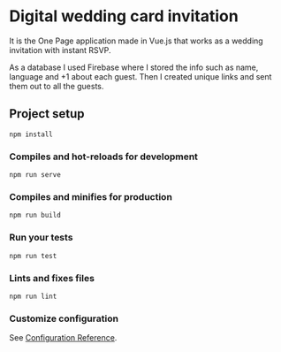 # Digital wedding card invitation

It is the One Page application made in Vue.js that works as a wedding invitation with instant RSVP.

As a database I used Firebase where I stored the info such as name, language and +1 about each guest.
Then I created unique links and sent them out to all the guests.



## Project setup
```
npm install
```

### Compiles and hot-reloads for development
```
npm run serve
```

### Compiles and minifies for production
```
npm run build
```

### Run your tests
```
npm run test
```

### Lints and fixes files
```
npm run lint
```

### Customize configuration
See [Configuration Reference](https://cli.vuejs.org/config/).
